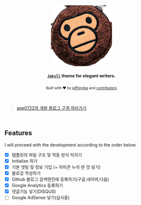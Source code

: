 <div align="center">

  <br>
  
  <a href="https://ape0722.github.io/">
    <img alt="ape0722" src="assets/images/banners/default_profile.png" width="200">
  </a>
</div>

<h4 align="center">
  <a href="https://jekyllrb.com/" target="_blank"><code>Jekyll</code></a> theme for elegant writers.
</h4>

<div align="center">
  <sub>Built with ❤︎ by
  <a href="https://jeffreytse.net">jeffreytse</a> and
  <a href="https://github.com/jeffreytse/jekyll-theme-yat/graphs/contributors">contributors </a>
  </sub>
</div>

<br>
<br>

> [ape0722의 개발 블로그 구경 하러가기](https://ape0722.github.io/)

<br>

## Features

I will proceed with the development according to the order below.

- [x] 템플릿의 파일 구조 및 작동 방식 익히기
- [x] Initialize 하기
- [x] 기본 셋팅 및 정보 기입 (+ 아이콘 누끼 딴 것 넣기)
- [x] 블로깅 작성하기
- [x] Github 블로그 검색엔진에 등록하기(구글,네이버,다음)
- [x] Google Analytics 등록하기
- [x] 댓글기능 넣기(DISQUS)
- [ ] Google AdSense 넣기(심사중)
